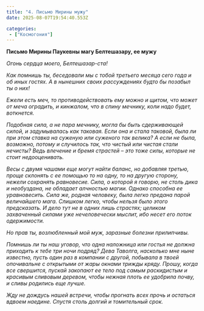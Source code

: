 ```yaml
---
title: "4. Письмо Мирины мужу"
date: 2025-08-07T19:54:40.553Z

categories:
 - ["Космогония"]
---
```


**Письмо Мирины Паукевны магу Белтешазару, ее мужу**

*Огонь сердца моего, Белтешазар-ста!*

*Как помнишь ты, беседовали мы с тобой третьего месяца сего года и об
иных гостях. А в нынешних своих рассуждениях будто бы позабыл ты о них!*

*Ежели есть меч, то противодействовать ему можно и щитом, что может от
меча оградить, и кинжалом, что в спину мечнику, коли надо будет,
воткнется.*

*Подобная сила, а не пара мечнику, могла бы быть сдерживающей силой, и
задумывалась как таковая. Если она и стала таковой, была ли при этом
ставка на суженую или суженого так велика? А если не была, возможно,
потому и случилось так, что чистый или чистая стали нечисты? Ведь
влечение и бремя страстей – это тоже силы, которые не стоит
недооценивать.*

*Весы с двумя чашами еще могут найти баланс, но добавляя третью, проще
склонять с ее помощью то на одну, то на другую сторону, нежели сохранять
равновесие. Сила, о которой я говорю, не столь дика и необуздана, не
обладает алчностью магии. Однако способна ее уравновесить. Сила же,
родная человеку, была легко предана парой величайшего мага. Слишком
легко, чтобы нельзя было этого предсказать. И дело тут не в одних лишь
страстях; целиком захваченный силами уже нечеловечески мыслит, ибо несет
его поток одержимости.*
  
*Но прав ты, возлюбленный мой муж, заразные болезни прилипчивы.*

*Помнишь ли ты наш уговор, что одна наложница или гостья не должна
приходить к тебе три ночи подряд? Дева Таволга, насколько мне ныне
известно, пусть один раз в компании с другой, побывала в твоей
опочивальне с открытыми от жары окнами трижды кряду. Прошу, когда все
свершится, пускай закопают ее тело под самым раскидистым и красивым
сливовым деревом, чтобы нежная плоть ее удобрила почву, и сливы родились
еще лучше.*

*Жду не дождусь нашей встречи, чтобы прогнать всех прочь и остаться
вдвоем наедине. Спустя столь долгий и томительный срок.*

